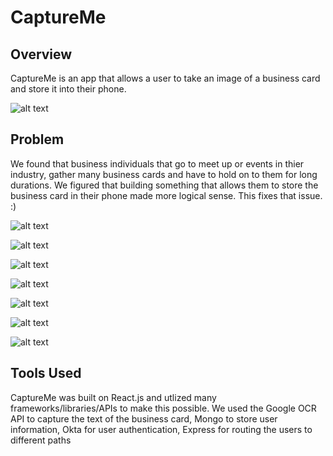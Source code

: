 # CaptureMe

## Overview 
CaptureMe is an app that allows a user to take an image of a business card and store it into their phone.  

![alt text](/src/components/pages/landingpage.png)

## Problem
We found that business individuals that go to meet up or events in thier industry, gather many business cards and have to hold on to them for long durations.  We figured that building something that allows them to store the business card in their phone made more logical sense.  This fixes that issue. :)

![alt text](/src/components/pages/signin.png)

![alt text](/src/components/pages/camerapage.png)

![alt text](/src/components/pages/cameraoptions.png)

![alt text](/src/components/pages/capturepic.png)

![alt text](/src/components/pages/verifyinfo.png)

![alt text](/src/components/pages/createcontact.png)

![alt text](/src/components/pages/download-vcard.png)

## Tools Used
CaptureMe was built on React.js and utlized many frameworks/libraries/APIs to make this possible.  We used the Google OCR API to capture the text of the business card, Mongo to store user information, Okta for user authentication, Express for routing the users to different paths